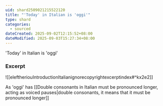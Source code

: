 ```yaml
---
uid: shard2509021215522120
title: "'Today' in Italian is 'oggi'"
type: shard
categories:
  - sourced
dateCreated: 2025-09-02T12:15:52+08:00
dateModified: 2025-09-03T15:27:34+08:00
---
```

'Today' in Italian is 'oggi'
### Excerpt
![[eleftheriouIntroductionItalianignorecopyrightexcerptindex#^kx2e2]]

As 'oggi' has [[Double consonants in Italian must be pronounced longer, acting as voiced pauses|double consonants, it means that it must be pronounced longer]]